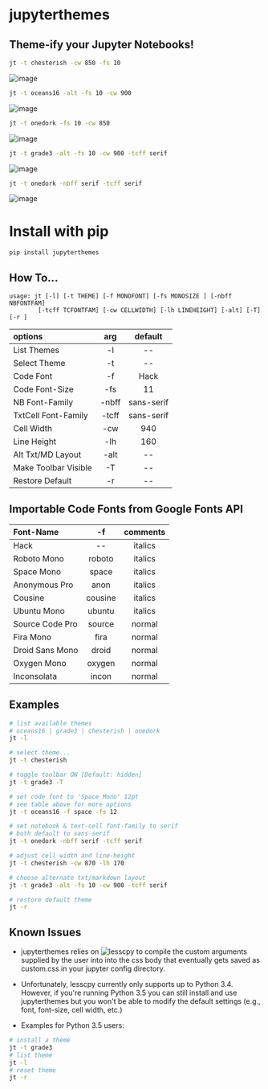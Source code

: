 # jupyterthemes
## Theme-ify your Jupyter Notebooks!

```sh
jt -t chesterish -cw 850 -fs 10
```
![image](https://github.com/dunovank/jupyter-themes/blob/master/screens/jt-tchesterish-cw850-fs10.png?raw=true)

```sh
jt -t oceans16 -alt -fs 10 -cw 900
```
![image](https://github.com/dunovank/jupyter-themes/blob/master/screens/jt-toceans16-altmd-fs10-cw900.png?raw=true)

```sh
jt -t onedork -fs 10 -cw 850
```
![image](https://github.com/dunovank/jupyter-themes/blob/master/screens/jt-tonedork-cw850-fs10.png?raw=true)

```sh
jt -t grade3 -alt -fs 10 -cw 900 -tcff serif
```
![image](https://github.com/dunovank/jupyter-themes/blob/master/screens/jt-tgrade3-altmd-fs10-cw900.png?raw=true)

```sh
jt -t onedork -nbff serif -tcff serif
```
![image](https://github.com/dunovank/jupyter-themes/blob/master/screens/jt-tonedork-ffserif-tcffserif.png?raw=true)



# Install with pip
```sh
pip install jupyterthemes
```

## How To...

```
usage: jt [-l] [-t THEME] [-f MONOFONT] [-fs MONOSIZE ] [-nbff NBFONTFAM]  
        [-tcff TCFONTFAM] [-cw CELLWIDTH] [-lh LINEHEIGHT] [-alt] [-T]  [-r ]
```

|        options        |   arg     |     default    |
|:----------------------|:---------:|:--------------:|     
| List Themes           |  -l       |       --       |
| Select Theme          |  -t       |       --       |
| Code Font             |  -f       |      Hack      |
| Code Font-Size        |  -fs      |       11       |
| NB Font-Family        |  -nbff    |   sans-serif   |
| TxtCell Font-Family   |  -tcff    |   sans-serif   |
| Cell Width            |  -cw      |      940       |
| Line Height           |  -lh      |      160       |
| Alt Txt/MD Layout     |  -alt     |       --       |
| Make Toolbar Visible  |  -T       |       --       |
| Restore Default       |  -r       |       --       |

## Importable Code Fonts from Google Fonts API

|    Font-Name     |    -f       |     comments     |
|:-----------------|:-----------:|:----------------:|     
|     Hack         |    --       |     italics      |
|  Roboto Mono     |  roboto     |     italics      |
|  Space Mono      |  space      |     italics      |         
|  Anonymous Pro   |  anon       |     italics      |
|  Cousine         |  cousine    |     italics      |     
|  Ubuntu Mono     |  ubuntu     |     italics      |
|  Source Code Pro |  source     |     normal       |
|  Fira Mono       |  fira       |     normal       |                  
|  Droid Sans Mono |  droid      |     normal       |         
|  Oxygen Mono     |  oxygen     |     normal       |
|  Inconsolata     |  incon      |     normal       |


## Examples
```sh
# list available themes
# oceans16 | grade3 | chesterish | onedork
jt -l

# select theme...
jt -t chesterish

# toggle toolbar ON [Default: hidden]
jt -t grade3 -T

# set code font to 'Space Mono' 12pt
# see table above for more options
jt -t oceans16 -f space -fs 12

# set notebook & text-cell font-family to serif
# both default to sans-serif
jt -t onedork -nbff serif -tcff serif

# adjust cell width and line-height
jt -t chesterish -cw 870 -lh 170

# choose alternate txt/markdown layout
jt -t grade3 -alt -fs 10 -cw 900 -tcff serif

# restore default theme
jt -r
```

## Known Issues
* jupyterthemes relies on ![lesscpy](https://github.com/lesscpy/lesscpy) to compile the custom arguments supplied by the user into into the css body that eventually gets saved as custom.css in your jupyter config directory.

* Unfortunately, lesscpy currently only supports up to Python 3.4. However, if you're running Python 3.5 you can still install and use jupyterthemes but you won't be able to modify the default settings (e.g., font, font-size, cell width, etc.)

* Examples for Python 3.5 users:
```sh
# install a theme
jt -t grade3
# list theme
jt -l
# reset theme
jt -r

```

